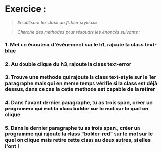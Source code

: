 # Exercice :
>*En utilisant les class du fichier style.css*

>*Cherche des methodes pour résoudre les énoncés suivants :*

### 1. Met un écouteur d'événement sur le h1, rajoute la class text-blue
### 2. Au double clique du h3, rajoute la class text-error
### 3. Trouve une methode qui rajoute la class text-style sur le 1er paragraphe mais qui en meme temps vérifie si la class est déjà dessus, dans ce cas la cette methode est capable de la retirer 
### 4. Dans l'avant dernier paragraphe, tu as trois span, créer un programme qui met la class bolder sur le mot sur le quel on clique 
### 5. Dans le dernier paragraphe tu as trois span,, créer un programme qui rajoute la class "bolder-red" sur le mot sur le quel on clique mais retire cette class au deux autres, si elles l'ont !